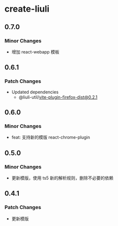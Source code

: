 # create-liuli

## 0.7.0

### Minor Changes

- 增加 react-webapp 模板

## 0.6.1

### Patch Changes

- Updated dependencies
  - @liuli-util/vite-plugin-firefox-dist@0.2.1

## 0.6.0

### Minor Changes

- feat: 支持新的模版 react-chrome-plugin

## 0.5.0

### Minor Changes

- 更新模版，使用 ts5 新的解析规则，删除不必要的依赖

## 0.4.1

### Patch Changes

- 更新模版
